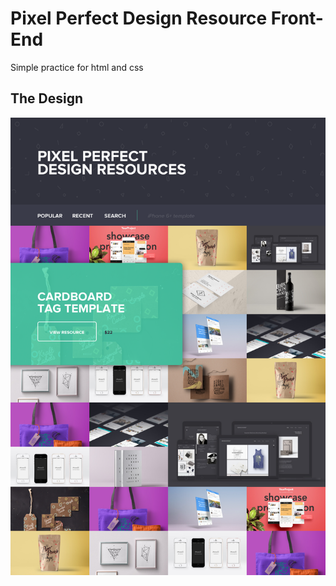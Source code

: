 # Pixel Perfect Design Resource Front-End

Simple practice for html and css

## The Design

![Pixel Perfect Design Resources Design](/images/pixel-perfect-design-resources.png?raw=true "Optional Title")
